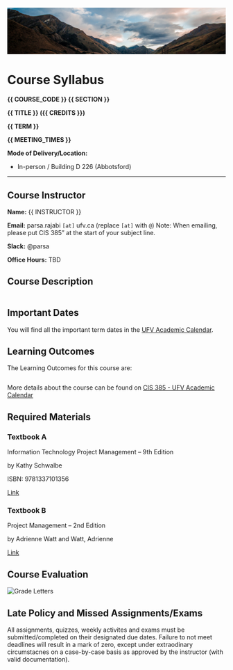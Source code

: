 ![](../images/header.jpg)

<!-- ![](../images/UBCO_CMPS_header.jpg) -->

# Course Syllabus

<!-- Below is the official Langara-mandated Course Syllabus for {{ COURSE_CODE }}.
Elements of this document are **fixed** and unchanging. -->
<!-- Additional details about the course are available on the {{ '[course website]({link})'.format(link=CANVAS_LINK.replace('CANVAS_ID',CANVAS_ID))}}. -->

**{{ COURSE_CODE }} {{ SECTION }}**

**{{ TITLE }} ({{ CREDITS }})**

**{{ TERM }}**

**{{ MEETING_TIMES }}**

**Mode of Delivery/Location:**  
- In-person / Building D 226 (Abbotsford)
---
## Course Instructor

**Name:** {{ INSTRUCTOR }}

**Email:** parsa.rajabi `[at]` ufv.ca (replace `[at]` with `@`)
Note: When emailing, please put CIS 385” at the start of your subject line.

**Slack:** @parsa

**Office Hours:** TBD
<!-- 12:30 - 13:30pm on Saturdays - [Book a session](https://calendly.com/parsa-rajabi/cpsc-2350-office-hour) beforehand  -->

<!-- **Phone:** {{ PHONE }} -->

<!-- **Mode of Delivery:** Online (All course activities and assessments, including the Final Exam, will be conducted Online.) -->


## Course Description

```{include} syllabus_bits/calendar_entry.md
```

## Important Dates

You will find all the important term dates in the [UFV Academic Calendar](https://www.ufv.ca/calendar/current/).

## Learning Outcomes

The Learning Outcomes for this course are:

```{include} syllabus_bits/course_LOs.md
```

More details about the course can be found on [CIS 385 - UFV Academic Calendar](https://www.ufv.ca/calendar/current/CourseDescriptions/CIS.htm#:~:text=Linux%2Dbased%20system.-,CIS%20385,-3%20credits)

## Required Materials

### Textbook A
Information Technology Project Management – 9th Edition

by Kathy Schwalbe

ISBN: 9781337101356

[Link](https://www.cengage.ca/c/information-technology-project-management-9e-schwalbe/9781337101356/)

### Textbook B
Project Management – 2nd Edition

by Adrienne Watt and Watt, Adrienne

[Link](https://opentextbc.ca/projectmanagement/)

## Course Evaluation

<!-- ```{include} syllabus_bits/grading_practices_detailed.md
``` -->

![Grade Letters](../images/grade_letters.png)


<!-- ## Passing Criteria

```{include} syllabus_bits/passing_requirement.md
``` -->

## Late Policy and Missed Assignments/Exams

All assignments, quizzes, weekly activites and exams must be submitted/completed on their designated due dates. Failure to not meet deadlines will result in a mark of zero, except under extraodinary circumstacnes on a case-by-case basis as approved by the instructor (with valid documentation).

<!-- ## Tentative Course Schedule

```{include} syllabus_bits/schedule_topics.md
```

```{include} syllabus_bits/policies.md
``` -->